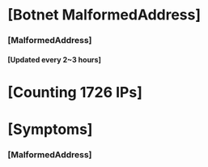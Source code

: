 # [Botnet MalformedAddress]
### [MalformedAddress]
#### [Updated every 2~3 hours]

# [Counting 1726 IPs]

# [Symptoms] 
###   [MalformedAddress]
